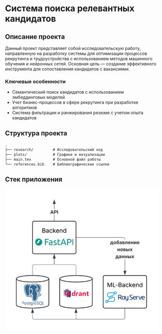 # Система поиска релевантных кандидатов

## Описание проекта

Данный проект представляет собой исследовательскую работу, направленную на разработку системы для оптимизации процессов рекрутинга и трудоустройства с использованием методов машинного обучения и нейронных сетей. Основная цель — создание эффективного инструмента для сопоставления кандидатов с вакансиями.

### Ключевые особенности

- Семантический поиск кандидатов с использованием эмбеддинговых моделей
- Учет бизнес-процессов в сфере рекрутинга при разработке алгоритмов
- Система фильтрации и ранжирования резюме с учетом опыта кандидатов

## Структура проекта

```
.
├── research/         # Исследовательский код
├── plots/            # Графики и визуализации
├── main.tex          # Основной файл работы
└── references.bib    # Библиографические ссылки
```

## Стек приложения

![System Architecture](assets/system_architecture.png)

